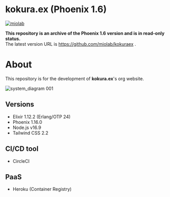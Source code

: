 # kokura.ex (Phoenix 1.6)

[![miolab](https://circleci.com/gh/miolab/kokuraex.svg?style=svg)](https://github.com/miolab/kokuraex)

**This repository is an archive of the Phoenix 1.6 version and is in read-only status.**\
The latest version URL is https://github.com/miolab/kokuraex .

# About

This repository is for the development of **kokura.ex**'s org website.

![system_diagram 001](https://user-images.githubusercontent.com/33124627/136857102-179c26ed-7e01-449a-98c9-07e433f7ab87.jpeg)

## Versions

- Elixir 1.12.2 (Erlang/OTP 24)
- Phoenix 1.16.0
- Node.js v16.9
- Tailwind CSS 2.2

## CI/CD tool

- CircleCI

## PaaS

- Heroku (Container Registry)
